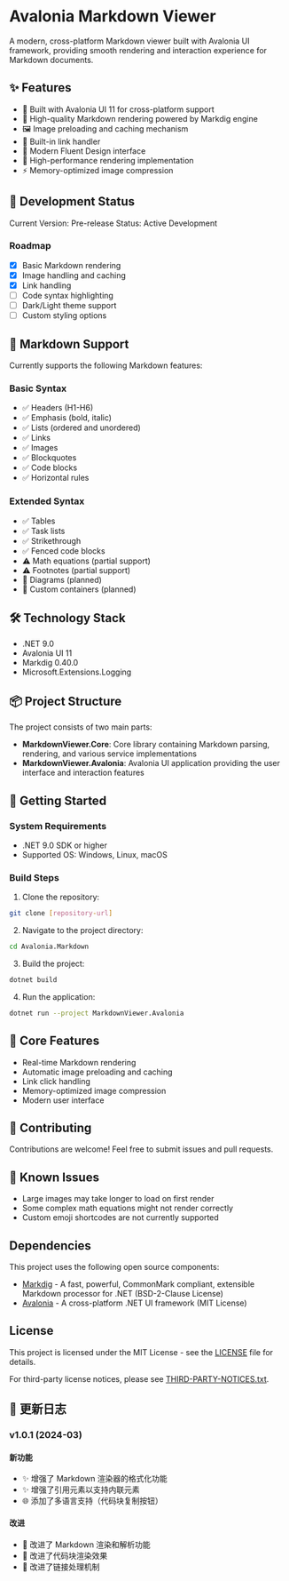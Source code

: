 # Avalonia Markdown Viewer

A modern, cross-platform Markdown viewer built with Avalonia UI framework, providing smooth rendering and interaction experience for Markdown documents.

## ✨ Features

- 🎯 Built with Avalonia UI 11 for cross-platform support
- 📝 High-quality Markdown rendering powered by Markdig engine
- 🖼️ Image preloading and caching mechanism
- 🔗 Built-in link handler
- 🎨 Modern Fluent Design interface
- 🚀 High-performance rendering implementation
- ⚡ Memory-optimized image compression

## 🚥 Development Status

Current Version: Pre-release
Status: Active Development

### Roadmap

- [X] Basic Markdown rendering
- [X] Image handling and caching
- [X] Link handling
- [ ] Code syntax highlighting
- [ ] Dark/Light theme support
- [ ] Custom styling options

## 📝 Markdown Support

Currently supports the following Markdown features:

### Basic Syntax

- ✅ Headers (H1-H6)
- ✅ Emphasis (bold, italic)
- ✅ Lists (ordered and unordered)
- ✅ Links
- ✅ Images
- ✅ Blockquotes
- ✅ Code blocks
- ✅ Horizontal rules

### Extended Syntax

- ✅ Tables
- ✅ Task lists
- ✅ Strikethrough
- ✅ Fenced code blocks
- ⚠️ Math equations (partial support)
- ⚠️ Footnotes (partial support)
- 🚧 Diagrams (planned)
- 🚧 Custom containers (planned)

## 🛠️ Technology Stack

- .NET 9.0
- Avalonia UI 11
- Markdig 0.40.0
- Microsoft.Extensions.Logging

## 📦 Project Structure

The project consists of two main parts:

- **MarkdownViewer.Core**: Core library containing Markdown parsing, rendering, and various service implementations
- **MarkdownViewer.Avalonia**: Avalonia UI application providing the user interface and interaction features

## 🚀 Getting Started

### System Requirements

- .NET 9.0 SDK or higher
- Supported OS: Windows, Linux, macOS

### Build Steps

1. Clone the repository:

```bash
git clone [repository-url]
```

2. Navigate to the project directory:

```bash
cd Avalonia.Markdown
```

3. Build the project:

```bash
dotnet build
```

4. Run the application:

```bash
dotnet run --project MarkdownViewer.Avalonia
```

## 🔧 Core Features

- Real-time Markdown rendering
- Automatic image preloading and caching
- Link click handling
- Memory-optimized image compression
- Modern user interface

## 🤝 Contributing

Contributions are welcome! Feel free to submit issues and pull requests.

## 📢 Known Issues

- Large images may take longer to load on first render
- Some complex math equations might not render correctly
- Custom emoji shortcodes are not currently supported

## Dependencies

This project uses the following open source components:

- [Markdig](https://github.com/xoofx/markdig) - A fast, powerful, CommonMark compliant, extensible Markdown processor for .NET (BSD-2-Clause License)
- [Avalonia](https://github.com/AvaloniaUI/Avalonia) - A cross-platform .NET UI framework (MIT License)


## License

This project is licensed under the MIT License - see the [LICENSE](LICENSE) file for details.

For third-party license notices, please see [THIRD-PARTY-NOTICES.txt](THIRD-PARTY-NOTICES.txt).

## 📝 更新日志

### v1.0.1 (2024-03)

#### 新功能
- ✨ 增强了 Markdown 渲染器的格式化功能
- ✨ 增强了引用元素以支持内联元素
- 🌐 添加了多语言支持（代码块复制按钮）

#### 改进
- 🔧 改进了 Markdown 渲染和解析功能
- 📝 改进了代码块渲染效果
- 🔗 改进了链接处理机制
